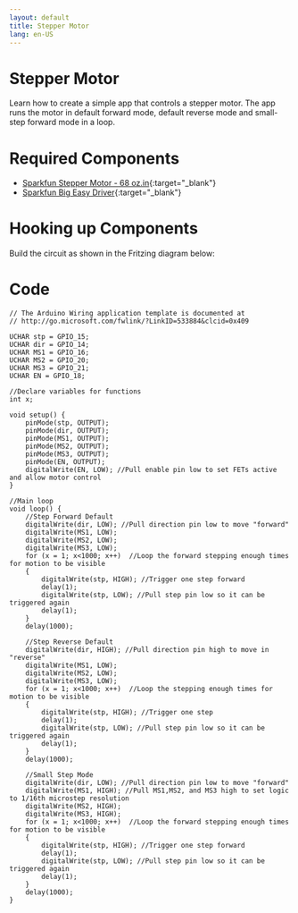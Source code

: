 ```yaml
---
layout: default
title: Stepper Motor
lang: en-US
---
```


# Stepper Motor
Learn how to create a simple app that controls a stepper motor. The app runs the motor in default forward mode, default reverse mode and small-step forward mode in a loop.

# Required Components
* [Sparkfun Stepper Motor - 68 oz.in](https://www.sparkfun.com/products/10846){:target="_blank"}
* [Sparkfun Big Easy Driver](https://www.sparkfun.com/products/12859){:target="_blank"}

# Hooking up Components
Build the circuit as shown in the Fritzing diagram below:

# Code
```
// The Arduino Wiring application template is documented at 
// http://go.microsoft.com/fwlink/?LinkID=533884&clcid=0x409

UCHAR stp = GPIO_15;
UCHAR dir = GPIO_14;
UCHAR MS1 = GPIO_16;
UCHAR MS2 = GPIO_20;
UCHAR MS3 = GPIO_21;
UCHAR EN = GPIO_18;

//Declare variables for functions
int x;

void setup() {
	pinMode(stp, OUTPUT);
	pinMode(dir, OUTPUT);
	pinMode(MS1, OUTPUT);
	pinMode(MS2, OUTPUT);
	pinMode(MS3, OUTPUT);
	pinMode(EN, OUTPUT);
	digitalWrite(EN, LOW); //Pull enable pin low to set FETs active and allow motor control
}

//Main loop
void loop() {
	//Step Forward Default
	digitalWrite(dir, LOW); //Pull direction pin low to move "forward"
	digitalWrite(MS1, LOW);
	digitalWrite(MS2, LOW);
	digitalWrite(MS3, LOW);
	for (x = 1; x<1000; x++)  //Loop the forward stepping enough times for motion to be visible
	{
		digitalWrite(stp, HIGH); //Trigger one step forward
		delay(1);
		digitalWrite(stp, LOW); //Pull step pin low so it can be triggered again
		delay(1);
	}
	delay(1000);
	
	//Step Reverse Default
	digitalWrite(dir, HIGH); //Pull direction pin high to move in "reverse"
	digitalWrite(MS1, LOW);
	digitalWrite(MS2, LOW);
	digitalWrite(MS3, LOW);
	for (x = 1; x<1000; x++)  //Loop the stepping enough times for motion to be visible
	{
		digitalWrite(stp, HIGH); //Trigger one step
		delay(1);
		digitalWrite(stp, LOW); //Pull step pin low so it can be triggered again
		delay(1);
	}
	delay(1000);

	//Small Step Mode
	digitalWrite(dir, LOW); //Pull direction pin low to move "forward"
	digitalWrite(MS1, HIGH); //Pull MS1,MS2, and MS3 high to set logic to 1/16th microstep resolution
	digitalWrite(MS2, HIGH);
	digitalWrite(MS3, HIGH);
	for (x = 1; x<1000; x++)  //Loop the forward stepping enough times for motion to be visible
	{
		digitalWrite(stp, HIGH); //Trigger one step forward
		delay(1);
		digitalWrite(stp, LOW); //Pull step pin low so it can be triggered again
		delay(1);
	}
	delay(1000);
}
```

